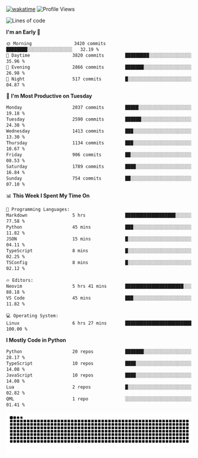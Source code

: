 [![wakatime](https://wakatime.com/badge/user/b920b284-3cde-4cd4-b72e-f7f22d050b16.svg)](https://wakatime.com/@b920b284-3cde-4cd4-b72e-f7f22d050b16)
![Profile Views](http://img.shields.io/badge/Profile%20Views-4586-blue)
<!--START_SECTION:waka-->
![Lines of code](https://img.shields.io/badge/From%20Hello%20World%20I%27ve%20Written-10.0%20million%20lines%20of%20code-blue)

**I'm an Early 🐤** 

```text
🌞 Morning                3420 commits        ████████░░░░░░░░░░░░░░░░░   32.19 % 
🌆 Daytime                3820 commits        █████████░░░░░░░░░░░░░░░░   35.96 % 
🌃 Evening                2866 commits        ███████░░░░░░░░░░░░░░░░░░   26.98 % 
🌙 Night                  517 commits         █░░░░░░░░░░░░░░░░░░░░░░░░   04.87 % 
```
📅 **I'm Most Productive on Tuesday** 

```text
Monday                   2037 commits        █████░░░░░░░░░░░░░░░░░░░░   19.18 % 
Tuesday                  2590 commits        ██████░░░░░░░░░░░░░░░░░░░   24.38 % 
Wednesday                1413 commits        ███░░░░░░░░░░░░░░░░░░░░░░   13.30 % 
Thursday                 1134 commits        ███░░░░░░░░░░░░░░░░░░░░░░   10.67 % 
Friday                   906 commits         ██░░░░░░░░░░░░░░░░░░░░░░░   08.53 % 
Saturday                 1789 commits        ████░░░░░░░░░░░░░░░░░░░░░   16.84 % 
Sunday                   754 commits         ██░░░░░░░░░░░░░░░░░░░░░░░   07.10 % 
```


📊 **This Week I Spent My Time On** 

```text
💬 Programming Languages: 
Markdown                 5 hrs               ███████████████████░░░░░░   77.58 % 
Python                   45 mins             ███░░░░░░░░░░░░░░░░░░░░░░   11.82 % 
JSON                     15 mins             █░░░░░░░░░░░░░░░░░░░░░░░░   04.11 % 
TypeScript               8 mins              █░░░░░░░░░░░░░░░░░░░░░░░░   02.25 % 
TSConfig                 8 mins              █░░░░░░░░░░░░░░░░░░░░░░░░   02.12 % 

🔥 Editors: 
Neovim                   5 hrs 41 mins       ██████████████████████░░░   88.18 % 
VS Code                  45 mins             ███░░░░░░░░░░░░░░░░░░░░░░   11.82 % 

💻 Operating System: 
Linux                    6 hrs 27 mins       █████████████████████████   100.00 % 
```

**I Mostly Code in Python** 

```text
Python                   20 repos            ███████░░░░░░░░░░░░░░░░░░   28.17 % 
TypeScript               10 repos            ████░░░░░░░░░░░░░░░░░░░░░   14.08 % 
JavaScript               10 repos            ████░░░░░░░░░░░░░░░░░░░░░   14.08 % 
Lua                      2 repos             █░░░░░░░░░░░░░░░░░░░░░░░░   02.82 % 
QML                      1 repo              ░░░░░░░░░░░░░░░░░░░░░░░░░   01.41 % 
```




<!--END_SECTION:waka-->
![Snake animation](https://raw.githubusercontent.com/timmypidashev/timmypidashev/main/commits.svg)
